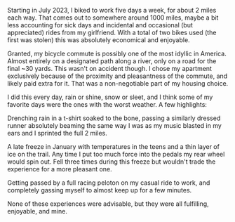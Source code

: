 Starting in July 2023, I biked to work five days a week, for about 2 miles each way. That comes out to somewhere around 1000 miles, maybe a bit less accounting for sick days and incidental and occasional (but appreciated) rides from my girlfriend. With a total of two bikes used (the first was stolen) this was absolutely economical and enjoyable.

Granted, my bicycle commute is possibly one of the most idyllic in America. Almost entirely on a designated path along a river, only on a road for the final ~30 yards. This wasn't on accident though. I chose my apartment exclusively because of the proximity and pleasantness of the commute, and likely paid extra for it. That was a non-negotiable part of my housing choice. 

I did this every day, rain or shine, snow or sleet, and I think some of my favorite days were the ones with the worst weather. A few highlights:

Drenching rain in a t-shirt soaked to the bone, passing a similarly dressed runner absolutely beaming the same way I was as my music blasted in my ears and I sprinted the full 2 miles.

A late freeze in January with temperatures in the teens and a thin layer of ice on the trail. Any time I put too much force into the pedals my rear wheel would spin out. Fell three times during this freeze but wouldn't trade the experience for a more pleasant one.

Getting passed by a full racing peloton on my casual ride to work, and completely gassing myself to almost keep up for a few minutes.

None of these experiences were advisable, but they were all fulfilling, enjoyable, and mine.
